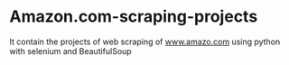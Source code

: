 # Amazon.com-scraping-projects
It contain the projects of web scraping of www.amazo.com using python with selenium and BeautifulSoup
